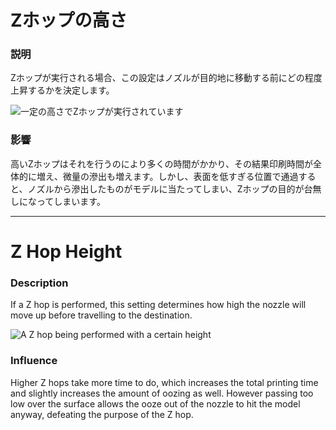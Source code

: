 Zホップの高さ
====
### **説明**
Zホップが実行される場合、この設定はノズルが目的地に移動する前にどの程度上昇するかを決定します。

![一定の高さでZホップが実行されています](../images/retraction_hop_enabled.svg)

### **影響**
高いZホップはそれを行うのにより多くの時間がかかり、その結果印刷時間が全体的に増え、微量の滲出も増えます。しかし、表面を低すぎる位置で通過すると、ノズルから滲出したものがモデルに当たってしまい、Zホップの目的が台無しになってしまいます。

---

Z Hop Height
====
### **Description**
If a Z hop is performed, this setting determines how high the nozzle will move up before travelling to the destination.

![A Z hop being performed with a certain height](../images/retraction_hop_enabled.svg)

### **Influence**
Higher Z hops take more time to do, which increases the total printing time and slightly increases the amount of oozing as well. However passing too low over the surface allows the ooze out of the nozzle to hit the model anyway, defeating the purpose of the Z hop.